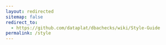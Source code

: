 ```yaml
---
layout: redirected
sitemap: false
redirect_to:
  - https://github.com/dataplat/dbachecks/wiki/Style-Guide
permalink: /style
---
```

